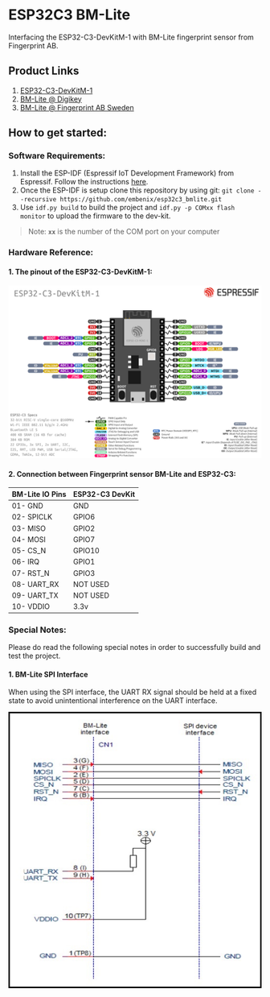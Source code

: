 # ESP32C3 BM-Lite
Interfacing the ESP32-C3-DevKitM-1 with BM-Lite fingerprint sensor from Fingerprint AB.

## Product Links
1. [ESP32-C3-DevKitM-1](https://docs.espressif.com/projects/esp-idf/en/latest/esp32c3/hw-reference/esp32c3/user-guide-devkitm-1.html "ESP32-C3-DevKitM-1")
2. [BM-Lite @ Digikey](https://www.digikey.se/product-detail/en/fingerprint-cards-ab/100018754/2304-100018754-ND/11480144)
3. [BM-Lite @ Fingerprint AB Sweden](https://www.fingerprints.com/solutions/access/bm-lite-development-kit/)


## How to get started:
### Software Requirements:
1. Install the ESP-IDF (Espressif IoT Development Framework) from Espressif. Follow the instructions [here](https://docs.espressif.com/projects/esp-idf/en/latest/esp32c3/get-started/index.html#installation-step-by-step).
2. Once the ESP-IDF is setup clone this repository by using git: `git clone --recursive https://github.com/embenix/esp32c3_bmlite.git`
3. Use `idf.py build` to build the project and `idf.py -p COMxx flash monitor` to upload the firmware to the dev-kit. 
> Note: **`xx`** is the number of the COM port on your computer

### Hardware Reference:
#### 1. The pinout of the ESP32-C3-DevKitM-1:
<div align="center"> <img src="./information/esp32-c3-devkitm-1-v1-pinout.jpg"/></div>


#### 2. Connection between Fingerprint sensor BM-Lite and ESP32-C3:

| BM-Lite IO Pins      | ESP32-C3 DevKit    |
|:---------------------|:-------------------|
| 01- GND              | GND                |
| 02- SPICLK           | GPIO6              |
| 03- MISO             | GPIO2              |
| 04- MOSI             | GPIO7              |
| 05- CS_N             | GPIO10             |
| 06- IRQ              | GPIO1              |
| 07- RST_N            | GPIO3              |
| 08- UART_RX          | NOT USED           |
| 09- UART_TX          | NOT USED           |
| 10- VDDIO            | 3.3v               |

### Special Notes:
Please do read the following special notes in order to successfully build and test the project.

#### 1. BM-Lite SPI Interface
When using the SPI interface, the UART RX signal should be held at a fixed state to avoid unintentional interference on the UART interface.

<div align="center"><img src="./information/note1_BM-Lite_spi_interface.jpg"/></div>
